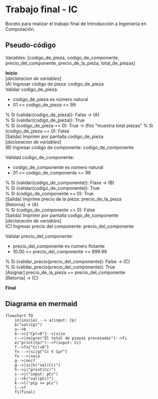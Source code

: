 # Trabajo final - IC

Boceto para realizar el trabajo final de Introducción a Ingeniería en Computación.

## Pseudo-código

Variables: [codigo_de_pieza, codigo_de_componente, precio_del_componente, precio_de_la_pieza, total_de_piezas]

**Inicio**  
[_declaracion de variables_]  
(A) Ingresar código de pieza: codigo_de_pieza  
Validar codigo_de_pieza:  
- codigo_de_pieza es número natural
- 01 <= codigo_de_pieza <= 99   

% Si (validar(codigo_de_pieza)): False -> (A)  
% Si (validar(codigo_de_pieza)): True  
% Si (codigo_de_pieza == 0): True -> (fin) "muestra total piezas"
% Si (codigo_de_pieza == 0): False  
[Salida] Imprimir por pantalla codigo_de_pieza  
[_declaracion de variables_]  
(B) Ingresar código de componente: codigo_de_componente  

Validad codigo_de_componente:  
- codigo_de_componente es número natural  
- 01 <= codigo_de_componente <= 99  

% Si (validar(codigo_de_componente)): Flase -> (B)  
% Si (validar(codigo_de_componente)): True  
% Si (codigo_de_componente == 0): True  
[Salida] Imprime precio de la pieza: precio_de_la_pieza  
[Retorna] -> (A)  
% Si (codigo_de_componente == 0): False  
[Salida] Imprimir por pantalla codigo_de_componente  
[_declaración de variables_]  
(C) Ingresar precio del componente: precio_del_componente

Validar precio_del_componente:  
- precio_del_componente es numero flotante  
- 10.00 <= precio_del_componente <= 999.99  

% Si (validar_precio(precio_del_componente)): False -> (C)  
% Si (validar_precio(precio_del_componente)): True  
[Asignar] precio_de_la_pieza += precio_del_componente  
[Retorna] -> (C)


**Final**

## Diagrama en mermaid
```mermaid
flowchart TD
    in(inicio) --> a(input: Cp)
    b("val(Cp)")
    a-->b
    b-->c{"Cp!=0"}-->|si|e
    c-->|no|pre("El total de piezas procesadas")-->fi
    e("print(Cp)")-->f(input: Cc)
    f-->fx{"Cc!=0"}
    fx -->|si|g{"Cc € Cp?"}
    fx -->|no|a
    g-->|no|f
    g-->|si|h("val(Cc)")
    h-->i("print(Cc)")
    i-->j("input: pCc")
    j-->k("val(pCc)")
    k-->l("pCp += pCc")
    l-->f
    fi(final)

```


